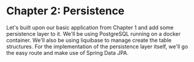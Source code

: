 # Chapter 2: Persistence

Let's built upon our basic application from Chapter 1 and add some persistence layer to it. We'll be using PostgreSQL running on a docker container. We'll also be using liquibase to manage create the table structures. For the implementation of the persistence layer itself, we'll go the easy route and make use of Spring Data JPA.


